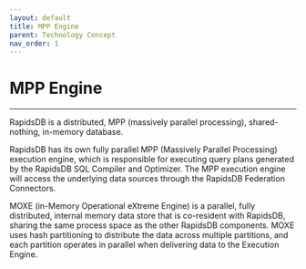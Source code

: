 ```yaml
---
layout: default
title: MPP Engine
parent: Technology Concept
nav_order: 1
---
```


# MPP Engine

---

RapidsDB is a distributed, MPP (massively parallel processing), shared-nothing, in-memory database.

RapidsDB has its own fully parallel MPP (Massively Parallel Processing) execution engine, which is responsible for executing query plans generated by the RapidsDB SQL Compiler and Optimizer.  The MPP execution engine will access the underlying data sources through the RapidsDB Federation Connectors.

MOXE (in-Memory Operational eXtreme Engine) is a parallel, fully distributed, internal memory data store that is co-resident with RapidsDB, sharing the same process space as the other RapidsDB components. MOXE uses hash partitioning to distribute the data across multiple partitions, and each partition operates in parallel when delivering data to the Execution Engine.
